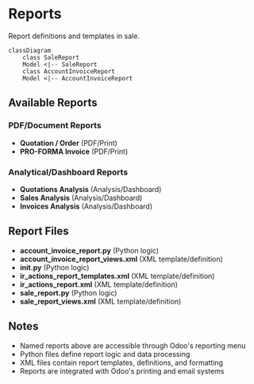 # Reports

Report definitions and templates in sale.

```mermaid
classDiagram
    class SaleReport
    Model <|-- SaleReport
    class AccountInvoiceReport
    Model <|-- AccountInvoiceReport
```

## Available Reports

### PDF/Document Reports
- **Quotation / Order** (PDF/Print)
- **PRO-FORMA Invoice** (PDF/Print)

### Analytical/Dashboard Reports
- **Quotations Analysis** (Analysis/Dashboard)
- **Sales Analysis** (Analysis/Dashboard)
- **Invoices Analysis** (Analysis/Dashboard)


## Report Files

- **account_invoice_report.py** (Python logic)
- **account_invoice_report_views.xml** (XML template/definition)
- **__init__.py** (Python logic)
- **ir_actions_report_templates.xml** (XML template/definition)
- **ir_actions_report.xml** (XML template/definition)
- **sale_report.py** (Python logic)
- **sale_report_views.xml** (XML template/definition)

## Notes
- Named reports above are accessible through Odoo's reporting menu
- Python files define report logic and data processing
- XML files contain report templates, definitions, and formatting
- Reports are integrated with Odoo's printing and email systems
